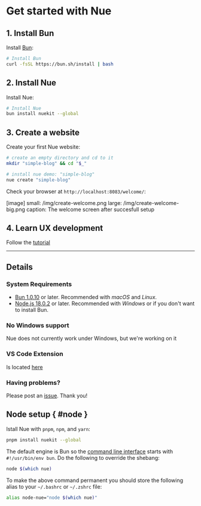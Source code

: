 
# Get started with Nue



## 1. Install Bun
Install [Bun](//bun.sh):

```sh
# Install Bun
curl -fsSL https://bun.sh/install | bash
```

## 2. Install Nue
Install Nue:

```sh
# Install Nue
bun install nuekit --global
```

## 3. Create a website
Create your first Nue website:


```sh
# create an empty directory and cd to it
mkdir "simple-blog" && cd "$_"

# install nue demo: "simple-blog"
nue create "simple-blog"
```

Check your browser at `http://localhost:8083/welcome/`:

[image]
  small: /img/create-welcome.png
  large: /img/create-welcome-big.png
  caption: The welcome screen after succesfull setup


## 4. Learn UX development
Follow the [tutorial](tutorial.html)

- - -

## Details

### System Requirements

- [Bun 1.0.10](//bun.sh/) or later. Recommended with *macOS* and *Linux*.
- [Node.js 18.0.2](//nodejs.org/) or later. Recommended with *Windows* or if you don't want to install Bun.


### No Windows support
Nue does not currently work under Windows, but we're working on it


### VS Code Extension
Is located [here](//marketplace.visualstudio.com/items?itemName=yaoyuanzhang.nue)


### Having problems?
Please post an [issue](//github.com/nuejs/nue/issues). Thank you!


## Node setup { #node }
Istall Nue with `pnpm`, `npm`, and `yarn`:

```sh
pnpm install nuekit --global
```

The default engine is Bun so the [command line interface](command-line-interface.html) starts with `#!/usr/bin/env bun`. Do the following to override the shebang:

```sh
node $(which nue)
```

To make the above command permanent you should store the following alias to your `~/.bashrc` or `~/.zshrc` file:

```sh
alias node-nue="node $(which nue)"
```




